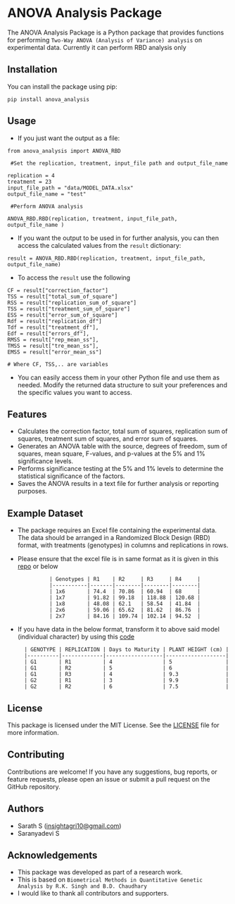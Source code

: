 # ANOVA Analysis Package

The ANOVA Analysis Package is a Python package that provides functions for performing ``Two-Way ANOVA (Analysis of Variance) analysis`` on experimental data.
Currently it can perform RBD analysis only

## Installation

You can install the package using pip:
```
pip install anova_analysis
```
## Usage

- If you just want the output as a file:
```
from anova_analysis import ANOVA_RBD

 #Set the replication, treatment, input_file path and output_file_name

replication = 4
treatment = 23
input_file_path = "data/MODEL_DATA.xlsx"
output_file_name = "test"

 #Perform ANOVA analysis

ANOVA_RBD.RBD(replication, treatment, input_file_path, output_file_name )
```
- If you want the output to be used in for further analysis, 
you can then access the calculated values from the ``result`` dictionary:
```
result = ANOVA_RBD.RBD(replication, treatment, input_file_path, output_file_name)
```
- To access the ``result`` use the following
```
CF = result["correction_factor"]
TSS = result["total_sum_of_square"]
RSS = result["replication_sum_of_square"]
TSS = result["treatment_sum_of_square"]
ESS = result["error_sum_of_square"]
Rdf = result["replication_df"]
Tdf = result["treatment_df"],
Edf = result["errors_df"],
RMSS = result["rep_mean_ss"],
TMSS = result["tre_mean_ss"],
EMSS = result["error_mean_ss"]

# Where CF, TSS,.. are variables
```
-  You can easily access them in your other Python file and use them as needed. Modify the returned data structure to suit your preferences and the specific values you want to access.

## Features

- Calculates the correction factor, total sum of squares, replication sum of squares, treatment sum of squares, and error sum of squares.
- Generates an ANOVA table with the source, degrees of freedom, sum of squares, mean square, F-values, and p-values at the 5% and 1% significance levels.
- Performs significance testing at the 5% and 1% levels to determine the statistical significance of the factors.
- Saves the ANOVA results in a text file for further analysis or reporting purposes.

## Example Dataset

- The package requires an Excel file containing the experimental data. The data should be arranged in a Randomized Block Design (RBD) format, with treatments (genotypes) in columns and replications in rows. 
- Please ensure that the excel file is in same format as it is given in this [repo](data/MODEL_DATA.xlsx) or below

                | Genotypes | R1    | R2     | R3     | R4     |
                |-----------|-------|--------|--------|--------|
                | 1x6       | 74.4  | 70.86  | 60.94  | 68     |
                | 1x7       | 91.82 | 99.18  | 118.88 | 120.68 |
                | 1x8       | 48.08 | 62.1   | 58.54  | 41.84  |
                | 2x6       | 59.06 | 65.62  | 81.62  | 86.76  |
                | 2x7       | 84.16 | 109.74 | 102.14 | 94.52  |

- If you have data in the below format, transform it to above said model (individual character) by using this [code](https://github.com/Insight-deviler/Folder-based-Character-Column-Transformation)

        | GENOTYPE | REPLICATION | Days to Maturity | PLANT HEIGHT (cm) |
        |----------|-------------|------------------|-------------------|
        | G1       | R1          | 4                | 5                 |
        | G1       | R2          | 5                | 6                 |
        | G1       | R3          | 4                | 9.3               |
        | G2       | R1          | 3                | 9.9               |
        | G2       | R2          | 6                | 7.5               |

## License
This package is licensed under the MIT License. See the [LICENSE](https://github.com/Insight-deviler/anova-analysis/blob/main/LICENSE.txt) file for more information.

## Contributing
Contributions are welcome! If you have any suggestions, bug reports, or feature requests, please open an issue or submit a pull request on the GitHub repository.

## Authors
- Sarath S (insightagri10@gmail.com)
- Saranyadevi S

## Acknowledgements

- This package was developed as part of a research work. 
- This is based on ```Biometrical Methods in Quantitative Genetic Analysis by R.K. Singh and B.D. Chaudhary```
- I would like to thank all contributors and supporters.